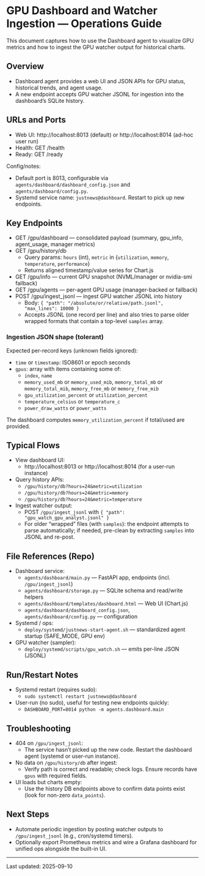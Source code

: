 # GPU Dashboard and Watcher Ingestion — Operations Guide

This document captures how to use the Dashboard agent to visualize GPU metrics and how to ingest the GPU watcher output for historical charts.

## Overview

- Dashboard agent provides a web UI and JSON APIs for GPU status, historical trends, and agent usage.
- A new endpoint accepts GPU watcher JSONL for ingestion into the dashboard’s SQLite history.

## URLs and Ports

- Web UI: http://localhost:8013 (default) or http://localhost:8014 (ad-hoc user run)
- Health: GET /health
- Ready: GET /ready

Config/notes:
- Default port is 8013, configurable via `agents/dashboard/dashboard_config.json` and `agents/dashboard/config.py`.
- Systemd service name: `justnews@dashboard`. Restart to pick up new endpoints.

## Key Endpoints

- GET /gpu/dashboard — consolidated payload (summary, gpu_info, agent_usage, manager metrics)
- GET /gpu/history/db
  - Query params: `hours` (int), `metric` in {`utilization`, `memory`, `temperature`, `performance`}
  - Returns aligned timestamp/value series for Chart.js
- GET /gpu/info — current GPU snapshot (NVML/manager or nvidia-smi fallback)
- GET /gpu/agents — per-agent GPU usage (manager-backed or fallback)
- POST /gpu/ingest_jsonl — ingest GPU watcher JSONL into history
  - Body: `{ "path": "/absolute/or/relative/path.jsonl", "max_lines": 10000 }`
  - Accepts JSONL (one record per line) and also tries to parse older wrapped formats that contain a top-level `samples` array.

### Ingestion JSON shape (tolerant)

Expected per-record keys (unknown fields ignored):
- `time` or `timestamp`: ISO8601 or epoch seconds
- `gpus`: array with items containing some of:
  - `index`, `name`
  - `memory_used_mb` or `memory_used_mib`, `memory_total_mb` or `memory_total_mib`, `memory_free_mb` or `memory_free_mib`
  - `gpu_utilization_percent` or `utilization_percent`
  - `temperature_celsius` or `temperature_c`
  - `power_draw_watts` or `power_watts`

The dashboard computes `memory_utilization_percent` if total/used are provided.

## Typical Flows

- View dashboard UI:
  - http://localhost:8013 or http://localhost:8014 (for a user-run instance)
- Query history APIs:
  - `/gpu/history/db?hours=24&metric=utilization`
  - `/gpu/history/db?hours=24&metric=memory`
  - `/gpu/history/db?hours=24&metric=temperature`
- Ingest watcher output:
  - POST `/gpu/ingest_jsonl` with `{ "path": "gpu_watch_gpu_analyst.jsonl" }`
  - For older “wrapped” files (with `samples`): the endpoint attempts to parse automatically; if needed, pre-clean by extracting `samples` into JSONL and re-post.

## File References (Repo)

- Dashboard service:
  - `agents/dashboard/main.py` — FastAPI app, endpoints (incl. `/gpu/ingest_jsonl`)
  - `agents/dashboard/storage.py` — SQLite schema and read/write helpers
  - `agents/dashboard/templates/dashboard.html` — Web UI (Chart.js)
  - `agents/dashboard/dashboard_config.json`, `agents/dashboard/config.py` — configuration
- Systemd / ops:
  - `deploy/systemd/justnews-start-agent.sh` — standardized agent startup (SAFE_MODE, GPU env)
- GPU watcher (sampler):
  - `deploy/systemd/scripts/gpu_watch.sh` — emits per-line JSON (JSONL)

## Run/Restart Notes

- Systemd restart (requires sudo):
  - `sudo systemctl restart justnews@dashboard`
- User-run (no sudo), useful for testing new endpoints quickly:
  - `DASHBOARD_PORT=8014 python -m agents.dashboard.main`

## Troubleshooting

- 404 on `/gpu/ingest_jsonl`:
  - The service hasn’t picked up the new code. Restart the dashboard agent (systemd or user-run instance).
- No data on `/gpu/history/db` after ingest:
  - Verify path is correct and readable; check logs. Ensure records have `gpus` with required fields.
- UI loads but charts empty:
  - Use the history DB endpoints above to confirm data points exist (look for non-zero `data_points`).

## Next Steps

- Automate periodic ingestion by posting watcher outputs to `/gpu/ingest_jsonl` (e.g., cron/systemd timers).
- Optionally export Prometheus metrics and wire a Grafana dashboard for unified ops alongside the built-in UI.

---

Last updated: 2025-09-10
